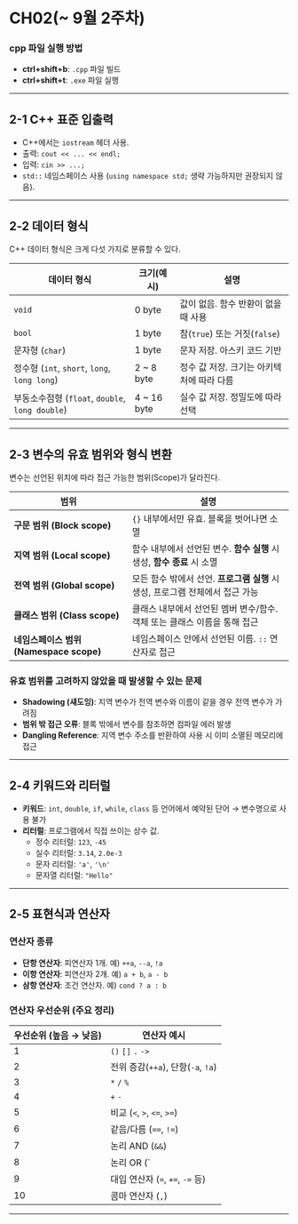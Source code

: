 # CH02(~ 9월 2주차)

### cpp 파일 실행 방법
- **ctrl+shift+b**: `.cpp` 파일 빌드
- **ctrl+shift+t**: `.exe` 파일 실행

---

## 2-1 C++ 표준 입출력
- C++에서는 `iostream` 헤더 사용.  
- 출력: `cout << ... << endl;`  
- 입력: `cin >> ...;`  
- `std::` 네임스페이스 사용 (`using namespace std;` 생략 가능하지만 권장되지 않음).  

---

## 2-2 데이터 형식

C++ 데이터 형식은 크게 다섯 가지로 분류할 수 있다.

| 데이터 형식 | 크기(예시) | 설명 |
|-------------|-----------|------|
| `void` | 0 byte | 값이 없음. 함수 반환이 없을 때 사용 |
| `bool` | 1 byte | 참(`true`) 또는 거짓(`false`) |
| 문자형 (`char`) | 1 byte | 문자 저장. 아스키 코드 기반 |
| 정수형 (`int`, `short`, `long`, `long long`) | 2 ~ 8 byte | 정수 값 저장. 크기는 아키텍처에 따라 다름 |
| 부동소수점형 (`float`, `double`, `long double`) | 4 ~ 16 byte | 실수 값 저장. 정밀도에 따라 선택 |

---

## 2-3 변수의 유효 범위와 형식 변환

변수는 선언된 위치에 따라 접근 가능한 범위(Scope)가 달라진다.

| 범위 | 설명 |
|------|------|
| **구문 범위 (Block scope)** | `{}` 내부에서만 유효. 블록을 벗어나면 소멸 |
| **지역 범위 (Local scope)** | 함수 내부에서 선언된 변수. **함수 실행** 시 생성, **함수 종료** 시 소멸 |
| **전역 범위 (Global scope)** | 모든 함수 밖에서 선언. **프로그램 실행** 시 생성, 프로그램 전체에서 접근 가능 |
| **클래스 범위 (Class scope)** | 클래스 내부에서 선언된 멤버 변수/함수. 객체 또는 클래스 이름을 통해 접근 |
| **네임스페이스 범위 (Namespace scope)** | 네임스페이스 안에서 선언된 이름. `::` 연산자로 접근 |

### 유효 범위를 고려하지 않았을 때 발생할 수 있는 문제
- **Shadowing (섀도잉)**: 지역 변수가 전역 변수와 이름이 같을 경우 전역 변수가 가려짐  
- **범위 밖 접근 오류**: 블록 밖에서 변수를 참조하면 컴파일 에러 발생  
- **Dangling Reference**: 지역 변수 주소를 반환하여 사용 시 이미 소멸된 메모리에 접근  

---

## 2-4 키워드와 리터럴
- **키워드**: `int`, `double`, `if`, `while`, `class` 등 언어에서 예약된 단어 → 변수명으로 사용 불가  
- **리터럴**: 프로그램에서 직접 쓰이는 상수 값.  
  - 정수 리터럴: `123`, `-45`  
  - 실수 리터럴: `3.14`, `2.0e-3`  
  - 문자 리터럴: `'a'`, `'\n'`  
  - 문자열 리터럴: `"Hello"`  

---

## 2-5 표현식과 연산자

### 연산자 종류
- **단항 연산자**: 피연산자 1개. 예) `++a`, `--a`, `!a`  
- **이항 연산자**: 피연산자 2개. 예) `a + b`, `a - b`  
- **삼항 연산자**: 조건 연산자. 예) `cond ? a : b`  

### 연산자 우선순위 (주요 정리)

| 우선순위 (높음 → 낮음) | 연산자 예시 |
|------------------------|-------------|
| 1 | `()` `[]` `.` `->` |
| 2 | 전위 증감(`++a`), 단항(`-a`, `!a`) |
| 3 | `*` `/` `%` |
| 4 | `+` `-` |
| 5 | 비교 (`<`, `>`, `<=`, `>=`) |
| 6 | 같음/다름 (`==`, `!=`) |
| 7 | 논리 AND (`&&`) |
| 8 | 논리 OR (`||`) |
| 9 | 대입 연산자 (`=`, `+=`, `-=` 등) |
| 10 | 콤마 연산자 (`,`) |

---
